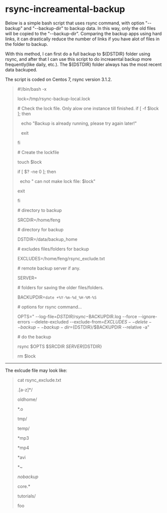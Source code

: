 # rsync-increamental-backup

Below is a simple bash script that uses rsync command, with option "--backup" and "--backup-dir" to backup data. 
In this way, only the old files will be copied to the "--backup-dir". Comparing the backup apps using  hard links, it can drastically reduce the number of links 
if you have alot of files in the folder to backup.

With this method, I can first do a full backup to ${DSTDIR} folder using rsync, and after that I can use this script to do increaental backup more 
frequently(like daily, etc.). The ${DSTDIR} folder always has the most recent data backuped.

The script is coded on Centos 7, rsync  version 3.1.2.

> #!/bin/bash -x
> 
> lock=/tmp/rsync-backup-local.lock
>
>  \# Check the lock file. Only alow one instance till finished.
> if [ -f $lock ]; then
>
>      echo "Backup is already running, please try again later!"
>
>    exit
>
> fi
>
> \# Create the lockfile
>
>touch $lock
>
>if [ $? -ne 0 ]; then
>
>  echo " can not make lock file: $lock"
>
>  exit
>
>fi
>
> \# directory to backup
>
>SRCDIR=/home/feng
>
> \# directory for backup
>
>DSTDIR=/data/backup_home
>
> \# excludes files/folders for backup
>
>EXCLUDES=/home/feng/rsync_exclude.txt
>
> \# remote backup server if any.
>
>SERVER=
>
>
> \# folders for saving the older files/folders.
>
>BACKUPDIR=`date +%Y-%m-%d_%H-%M-%S`
>
> \# options for rsync command...
>
>OPTS=" --log-file=${DSTDIR}/rsync-$BACKUPDIR.log --force --ignore-errors --delete-excluded --exclude-from=$EXCLUDES --delete --backup --backup-dir=${DSTDIR}/$BACKUPDIR --relative -a"
>
>
> \# do the backup
>
>rsync $OPTS $SRCDIR ${SERVER}${DSTDIR}
>
>rm $lock
>

---------------------------------------

The exlcude file may look like:

>cat rsync_exclude.txt
>
>.[a-z]*/
>
>
>oldhome/
>
>*.o
>
>tmp/
>
>temp/
>
>*mp3
>
>*mp4
>
>*avi
>
>*~
>
>*nobackup*
>
>core.*
>
>tutorials/
>
>foo

